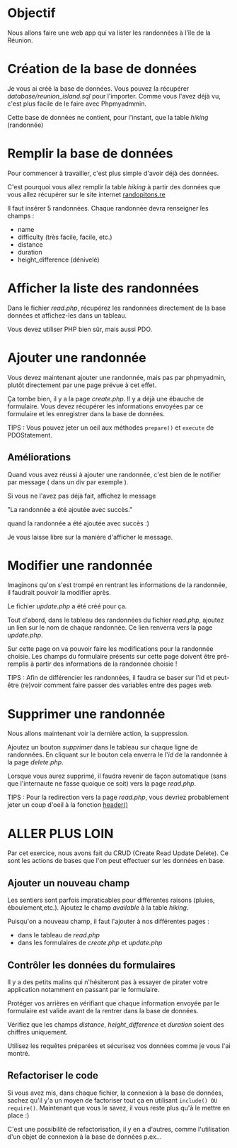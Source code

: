 # Objectif

Nous allons faire une web app qui va lister les randonnées à l'île de la Réunion.

# Création de la base de données
Je vous ai créé la base de données. 
Vous pouvez la récupérer *database/reunion_island.sql* pour l'importer. 
Comme vous l'avez déjà vu, c'est plus facile de le faire avec Phpmyadmmin.

Cette base de données ne contient, pour l'instant, que la table *hiking* (randonnée)

# Remplir la base de données

Pour commencer à travailler, c'est plus simple d'avoir déjà des données.

C'est pourquoi vous allez remplir la table *hiking* à partir des données que
vous allez récupérer sur le site internet [randopitons.re](https://www.randopitons.re)

Il faut insérer 5 randonnées. Chaque randonnée devra renseigner les champs :
* name
* difficulty (très facile, facile, etc.)
* distance
* duration
* height_difference (dénivelé)

# Afficher la liste des randonnées

Dans le fichier *read.php*, récupérez les randonnées directement de la base données 
et affichez-les dans un tableau.

Vous devez utiliser PHP bien sûr, mais aussi PDO.


# Ajouter une randonnée

Vous devez maintenant ajouter une randonnée, mais pas par phpmyadmin, 
plutôt directement par une page prévue à cet effet.

Ça tombe bien, il y a la page *create.php*. Il y a déjà une ébauche de formulaire. 
Vous devez récupérer les informations envoyées par ce formulaire et les enregistrer
dans la base de données.

TIPS : Vous pouvez jeter un oeil aux méthodes ```prepare()``` et ```execute``` de PDOStatement.

## Améliorations

Quand vous avez réussi à ajouter une randonnée, c'est bien de le notifier par message ( dans un div par exemple ).

Si vous ne l'avez pas déjà fait, affichez le message 

"La randonnée a été ajoutée avec succès." 

quand la randonnée a été ajoutée avec succès :)

Je vous laisse libre sur la manière d'afficher le message.

# Modifier une randonnée

Imaginons qu'on s'est trompé en rentrant les informations de la randonnée, 
il faudrait pouvoir la modifier après.

Le fichier *update.php* a été créé pour ça.

Tout d'abord, dans le tableau des randonnées du fichier *read.php*, 
ajoutez un lien sur le nom de chaque randonnée. 
Ce lien renverra vers la page *update.php*.

Sur cette page on va pouvoir faire les modifications pour la randonnée choisie. 
Les champs du formulaire présents sur cette page doivent être pré-remplis à partir
des informations de la randonnée choisie !

TIPS : Afin de différencier les randonnées, il faudra se baser sur l'id 
et peut-être (re)voir comment faire passer des variables entre des pages web.

# Supprimer une randonnée

Nous allons maintenant voir la dernière action, la suppression.

Ajoutez un bouton *supprimer* dans le tableau sur chaque ligne de randonnées. 
En cliquant sur le bouton cela enverra le l'*id* de la randonnée à la page *delete.php*.

Lorsque vous aurez supprimé, il faudra revenir de façon automatique 
(sans que l'internaute ne fasse quoique ce soit) vers la page *read.php*.

TIPS : Pour la redirection vers la page *read.php*, 
vous devriez probablement jeter un coup d'oeil à la fonction 
[header()](http://php.net/manual/fr/function.header.php)

# ALLER PLUS LOIN

Par cet exercice, nous avons fait du CRUD (Create Read Update Delete). 
Ce sont les actions de bases que l'on peut effectuer sur les données en base.

## Ajouter un nouveau champ

Les sentiers sont parfois impraticables pour différentes raisons 
(pluies, éboulement,etc.). Ajoutez le champ *available* à la table *hiking*.

Puisqu'on a nouveau champ, il faut l'ajouter à nos différentes pages :
* dans le tableau de *read.php*
* dans les formulaires de *create.php* et *update.php*

## Contrôler les données du formulaires

Il y a des petits malins qui n'hésiteront pas à essayer de pirater votre application 
notamment en passant par le formulaire.

Protéger vos arrières en vérifiant que chaque information envoyée 
par le formulaire est valide avant de la rentrer dans la base de données.

Vérifiez que les champs *distance*, *height_difference* et *duration* 
soient des chiffres uniquement.

Utilisez les requêtes préparées et sécurisez vos données comme je vous l'ai montré.


## Refactoriser le code

Si vous avez mis, dans chaque fichier, la connexion à la base de données, 
sachez qu'il y'a un moyen de factoriser tout ça en utilisant ```include() OU require()```. 
Maintenant que vous le savez, il vous reste plus qu'à le mettre en place :)

C'est une possibilité de refactorisation, il y en a d'autres, comme l'utilisation d'un objet de connexion à la base de données p.ex...
